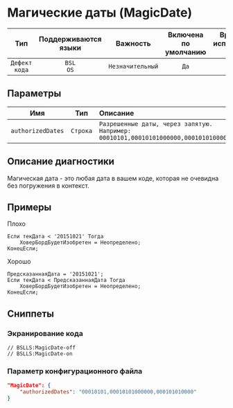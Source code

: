 # Магические даты (MagicDate)

 Тип | Поддерживаются<br>языки | Важность | Включена<br>по умолчанию | Время на<br>исправление (мин) | Тэги 
 :-: | :-: | :-: | :-: | :-: | :-: 
 `Дефект кода` | `BSL`<br>`OS` | `Незначительный` | `Да` | `5` | `badpractice`<br>`brainoverload` 

## Параметры 

 Имя | Тип | Описание | Значение по умолчанию 
 :-: | :-: | :-- | :-: 
 `authorizedDates` | `Строка` | ```Разрешенные даты, через запятую. Например: 00010101,00010101000000,000101010000``` | ```00010101,00010101000000,000101010000``` 

<!-- Блоки выше заполняются автоматически, не трогать -->
## Описание диагностики
Магическая дата - это любая дата в вашем коде, которая не очевидна без погружения в контекст.

## Примеры

Плохо

```bsl
Если текДата < '20151021' Тогда
    ХоверБордБудетИзобретен = Неопределено;
КонецЕсли;
``` 

Хорошо

```bsl
ПредсказаннаяДата = '20151021'; 
Если текДата < ПредсказаннаяДата Тогда
    ХоверБордБудетИзобретен = Неопределено;
КонецЕсли;
```

## Сниппеты

<!-- Блоки ниже заполняются автоматически, не трогать -->
### Экранирование кода

```bsl
// BSLLS:MagicDate-off
// BSLLS:MagicDate-on
```

### Параметр конфигурационного файла

```json
"MagicDate": {
    "authorizedDates": "00010101,00010101000000,000101010000"
}
```
